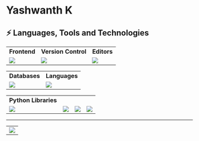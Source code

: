 # Yashwanth K 


## ⚡ Languages, Tools and Technologies

<table> 
<tr>
<td>
<strong>Frontend</strong>
</td>
<td>
<strong>Version Control</strong>
</td>
<td>
<strong>Editors</strong>
</td>
</tr>
<tr>
<td>
<img src = "https://skillicons.dev/icons?i=js,bootstrap,figma" >
</td>
<td>
<img src = "https://skillicons.dev/icons?i=git,github&theme=dark">
</td>
<td>
<img src = "https://skillicons.dev/icons?i=vscode,pycharm&theme=dark">
</td>
</tr>
</table>


<table>
<tr>
<td>
<strong>Databases</strong>
</td>
<td>
<strong>Languages</strong>
</td>
</tr>
<tr>
<td>
<img src = "https://skillicons.dev/icons?i=mongodb,supabase&theme=dark">
</td>
<td>
<img src = "https://skillicons.dev/icons?i=c,cpp,py,js,java&theme=dark">
</td>
</tr>
</table>


<table> 
<tr>
<td>
<strong>Python Libraries</strong>
</td>
</tr>
<tr>
<td>
<img src = "https://cdn.jsdelivr.net/gh/devicons/devicon@latest/icons/scikitlearn/scikitlearn-original.svg" >
</td><td>
<img src = "https://img.shields.io/badge/Matplotlib-%23ffffff.svg?style=for-the-badge&logo=Matplotlib&logoColor=black" >
</td>
<td>
<img src = "https://img.shields.io/badge/numpy-%23013243.svg?style=for-the-badge&logo=numpy&logoColor=white" >
</td>
<td>
<img src = "https://img.shields.io/badge/pandas-%23150458.svg?style=for-the-badge&logo=pandas&logoColor=white" >
</td>
</tr>
</table>
<hr>


<table>
<tr>
<td colspan = "2">
<a href = "https://pranith-portfolio-bimfpo0e5-pranith-kumar-ks-projects.vercel.app//">
<img src="https://github-readme-activity-graph.vercel.app/graph?username=Yashwanthk18&bg_color=2e3440&hide_border=true&point=false&line=88c0d0&radius=8&area=true&area_color=88c0d0&title_color=ffffff&color=ffffff">
</a>
</td>
</tr>
</table>


